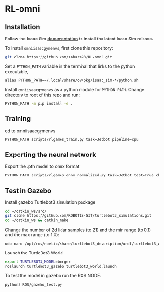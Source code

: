 # RL-omni

## Installation


Follow the Isaac Sim [documentation](https://docs.omniverse.nvidia.com/app_isaacsim/app_isaacsim/install_basic.html) to install the latest Isaac Sim release.


To install `omniisaacgymenvs`, first clone this repository:

```bash
git clone https://github.com/sahars93/RL-omni.git
```

Set a `PYTHON_PATH` variable in the terminal that links to the python executable, 

```
alias PYTHON_PATH=~/.local/share/ov/pkg/isaac_sim-*/python.sh
```

Install `omniisaacgymenvs` as a python module for `PYTHON_PATH`. Change directory to root of this repo and run:

```bash
PYTHON_PATH -m pip install -e .
```

## Training

cd to omniisaacgymenvs

```bash
PYTHON_PATH scripts/rlgames_train.py task=Jetbot pipeline=cpu
```

## Exporting the neural network

Export the .pth model to onnx format

```bash
PYTHON_PATH scripts/rlgames_onnx_normalized.py task=Jetbot test=True checkpoint=CHECKPOINT_PATH pipeline=cpu
```

## Test in Gazebo

Install gazebo Turtlebot3 simulation package

```bash
cd ~/catkin_ws/src/
git clone https://github.com/ROBOTIS-GIT/turtlebot3_simulations.git
cd ~/catkin_ws && catkin_make
```
Change the number of 2d lidar samples (to 21) and the min range (to 0.1) and the max range (to 1.0):

```bash
udo nano /opt/ros/noetic/share/turtlebot3_description/urdf/turtlebot3_waffle.gazebo.xacro
```

Launch the TurtleBot3 World


```bash
export TURTLEBOT3_MODEL=burger
roslaunch turtlebot3_gazebo turtlebot3_world.launch
```

To test the model in gazebo run the ROS NODE.

```bash
python3 ROS/gazebo_test.py
```
